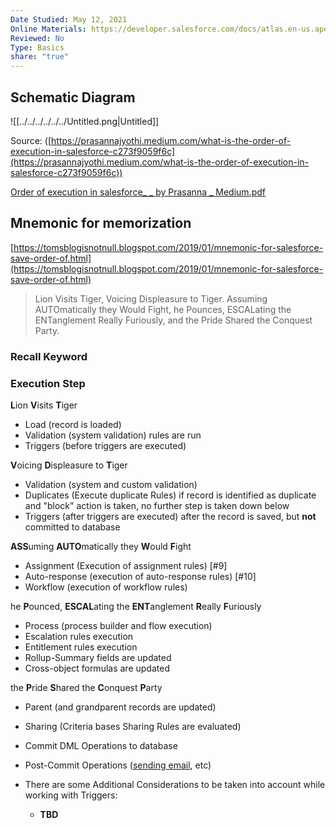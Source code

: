 ```yaml
---
Date Studied: May 12, 2021
Online Materials: https://developer.salesforce.com/docs/atlas.en-us.apexcode.meta/apexcode/apex_triggers_order_of_execution.htm#!
Reviewed: No
Type: Basics
share: "true"
---
```


## Schematic Diagram

![[../../../../../../Untitled.png|Untitled]]

Source: ([https://prasannajyothi.medium.com/what-is-the-order-of-execution-in-salesforce-c273f9059f6c](https://prasannajyothi.medium.com/what-is-the-order-of-execution-in-salesforce-c273f9059f6c))

[Order of execution in salesforce_ _ by Prasanna _ Medium.pdf](Order%20of%20Execution%20ac639ec88834446e95244026810118c3/Order_of_execution_in_salesforce____by_Prasanna___Medium.pdf)

## Mnemonic for memorization

[https://tomsblogisnotnull.blogspot.com/2019/01/mnemonic-for-salesforce-save-order-of.html](https://tomsblogisnotnull.blogspot.com/2019/01/mnemonic-for-salesforce-save-order-of.html)

> Lion Visits Tiger, Voicing Displeasure to Tiger. Assuming AUTOmatically they Would Fight, he Pounces, ESCALating the ENTanglement Really Furiously, and the Pride Shared the Conquest Party.
>

### Recall Keyword

### Execution Step

**L**ion **V**isits **T**iger

- Load (record is loaded)
- Validation (system validation) rules are run
- Triggers (before triggers are executed)

**V**oicing **D**ispleasure to **T**iger

- Validation (system and custom validation)
- Duplicates (Execute duplicate Rules) if record is identified as duplicate and "block" action is taken, no further step is taken down below
- Triggers (after triggers are executed) after the record is saved, but **not** committed to database

**ASS**uming **AUTO**matically they **W**ould **F**ight

- Assignment (Execution of assignment rules) [#9]
- Auto-response (execution of auto-response rules) [#10]
- Workflow (execution of workflow rules)

he **P**ounced, **ESCAL**ating the **ENT**anglement **R**eally **F**uriously

- Process (process builder and flow execution)
- Escalation rules execution
- Entitlement rules execution
- Rollup-Summary fields are updated
- Cross-object formulas are updated

the **P**ride **S**hared the **C**onquest **P**arty

- Parent (and grandparent records are updated)
- Sharing (Criteria bases Sharing Rules are evaluated)
- Commit DML Operations to database
- Post-Commit Operations ([sending email](https://www.jitendrazaa.com/blog/salesforce/salesforce-interview-questions-part-3/), etc)

- There are some Additional Considerations to be taken into account while working with Triggers:
    - **TBD**
